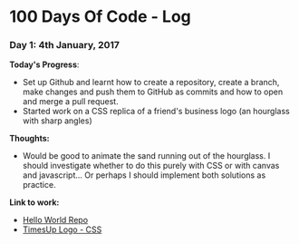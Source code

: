 # 100 Days Of Code - Log

### Day 1: 4th January, 2017

**Today's Progress**: 
* Set up Github and learnt how to create a repository, create a branch, make changes and push them to GitHub as commits and how to open and merge a pull request.
* Started work on a CSS replica of a friend's business logo (an hourglass with sharp angles)

**Thoughts:** 
* Would be good to animate the sand running out of the hourglass. I should investigate whether to do this purely with CSS or with canvas and javascript... Or perhaps I should implement both solutions as practice.

**Link to work:** 
* [Hello World Repo](https://github.com/tommendable/hello-world "Hello World Repo")
* [TimesUp Logo - CSS](http://codepen.io/tomlittlechild/pen/ZLEOVW "TimesUp Logo")
